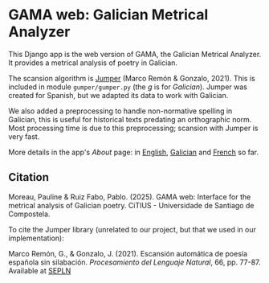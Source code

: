 # GAMA web: Galician Metrical Analyzer

This Django app is the web version of GAMA, the Galician Metrical Analyzer. It provides a metrical analysis of poetry in Galician.

The scansion algorithm is [Jumper](https://github.com/grmarco/jumper/blob/master/jumper.py) (Marco Remón & Gonzalo, 2021). This is included in module `gumper/gumper.py` (the *g* is for *Galician*). Jumper was created for Spanish, but we adapted its data to work with Galician.

We also added a preprocessing to handle non-normative spelling in Galician, this is useful for historical texts predating an orthographic norm. Most processing time is due to this preprocessing; scansion with Jumper is very fast.

More details in the app's *About* page: in [English](https://prf2.org/en/gama/about/), [Galician](https://prf2.org/gl/gama/about/) and [French](https://prf2.org/fr/gama/about/) so far.

## Citation

Moreau, Pauline & Ruiz Fabo, Pablo. (2025). GAMA web: Interface for the metrical analysis of Galician poetry. CiTIUS - Universidade de Santiago de Compostela.

To cite the Jumper library (unrelated to our project, but that we used in our implementation):

Marco Remón, G., & Gonzalo, J. (2021). Escansión automática de poesía española sin silabación. *Procesamiento del Lenguaje Natural*, 66, pp. 77-87. Available at [SEPLN](http://journal.sepln.org/sepln/ojs/ojs/index.php/pln/article/view/6615)